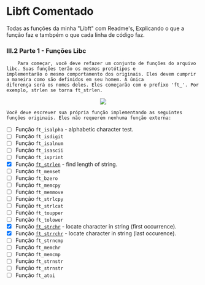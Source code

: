 # Libft Comentado

Todas as funções da minha "Libft" com Readme's, Explicando o que a função faz e tambpém o que cada linha de código faz.

### III.2 Parte 1 - Funções Libc

		Para começar, você deve refazer um conjunto de funções do arquivo libc. Suas funções terão os mesmos protótipos e 
	implementarão o mesmo comportamento dos originais. Eles devem cumprir a maneira como são definidos em seu homem. A única 
	diferença será os nomes deles. Eles começarão com o prefixo 'ft_'. Por exemplo, strlen se torna ft_strlen.
<div align="center">
<img src="https://user-images.githubusercontent.com/105389961/183259370-68f4f160-14c4-49f0-8bd9-41308f47e4c4.png" />
</div>

	Você deve escrever sua própria função implementando as seguintes funções originais. Eles não requerem nenhuma função externa:

- [ ] Função `ft_isalpha`				- alphabetic character test.
- [ ] Função `ft_isdigit`
- [ ] Função `ft_isalnum`
- [ ] Função `ft_isascii`
- [ ] Função `ft_isprint`
- [x] Função [`ft_strlen`](https://github.com/Alef-Matos/42_lisboa/tree/master/libft_comment/Ft_strlen) - find length of string.
- [ ] Função `ft_memset`
- [ ] Função `ft_bzero`
- [ ] Função `ft_memcpy`
- [ ] Função `ft_memmove`
- [ ] Função `ft_strlcpy`
- [ ] Função `ft_strlcat`
- [ ] Função `ft_toupper`
- [ ] Função `ft_tolower`
- [x] Função [`ft_strchr`](42_lisboa/libft_comment/Ft_strchr) - locate character in string (first occurrence).
- [x] Função [`ft_strrchr`](42_lisboa/libft_comment/Ft_strrchr) - locate character in string (last occurence).
- [ ] Função `ft_strncmp`
- [ ] Função `ft_memchr`
- [ ] Função `ft_memcmp`
- [ ] Função `ft_strnstr`
- [ ] Função `ft_strnstr`
- [ ] Função `ft_atoi`
